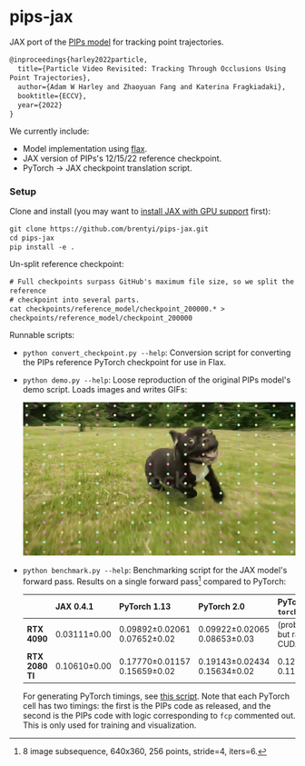 # pips-jax

JAX port of the [PIPs model](https://github.com/aharley/pips) for tracking point
trajectories.

```
@inproceedings{harley2022particle,
  title={Particle Video Revisited: Tracking Through Occlusions Using Point Trajectories},
  author={Adam W Harley and Zhaoyuan Fang and Katerina Fragkiadaki},
  booktitle={ECCV},
  year={2022}
}
```

We currently include:

- Model implementation using [flax](https://github.com/google/flax).
- JAX version of PIPs's 12/15/22 reference checkpoint.
- PyTorch -> JAX checkpoint translation script.

### Setup

Clone and install (you may want to
[install JAX with GPU support](https://github.com/google/jax#pip-installation-gpu-cuda)
first):

```
git clone https://github.com/brentyi/pips-jax.git
cd pips-jax
pip install -e .
```

Un-split reference checkpoint:

```
# Full checkpoints surpass GitHub's maximum file size, so we split the reference
# checkpoint into several parts.
cat checkpoints/reference_model/checkpoint_200000.* > checkpoints/reference_model/checkpoint_200000
```

Runnable scripts:

- `python convert_checkpoint.py --help`: Conversion script for converting the
  PIPs reference PyTorch checkpoint for use in Flax.
- `python demo.py --help`: Loose reproduction of the original PIPs model's demo
  script. Loads images and writes GIFs:

  ![demo_image_000](./demo_out/demo_000.gif)

- `python benchmark.py --help`: Benchmarking script for the JAX model's forward
  pass. Results on a single forward pass[^1] compared to PyTorch:

  |                 | **JAX 0.4.1** | **PyTorch 1.13**                  | **PyTorch 2.0**                   | **PyTorch 2.0 + `torch.compile()`**       |
  | --------------- | ------------- | --------------------------------- | --------------------------------- | ----------------------------------------- |
  | **RTX 4090**    | 0.03111±0.00  | 0.09892±0.02061<br />0.07652±0.02 | 0.09922±0.02065<br />0.08653±0.03 | (probably fast but ran into CUDA errors!) |
  | **RTX 2080 TI** | 0.10610±0.00  | 0.17770±0.01157<br />0.15659±0.02 | 0.19143±0.02434<br />0.15634±0.02 | 0.12979±0.00<br />0.11968±0.00            |

  For generating PyTorch timings, see
  [this script](https://github.com/brentyi/pips/blob/main/benchmark.py). Note
  that each PyTorch cell has two timings: the first is the PIPs code as
  released, and the second is the PIPs code with logic corresponding to `fcp`
  commented out. This is only used for training and visualization.

[^1]: 8 image subsequence, 640x360, 256 points, stride=4, iters=6.
